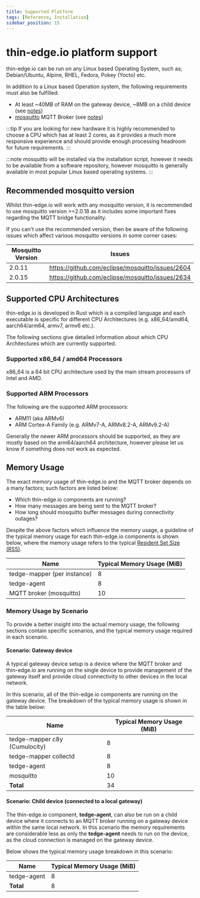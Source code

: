 ```yaml
---
title: Supported Platform
tags: [Reference, Installation]
sidebar_position: 15
---
```


# thin-edge.io platform support

thin-edge.io can be run on any Linux based Operating System, such as; Debian/Ubuntu, Alpine, RHEL, Fedora, Pokey (Yocto) etc.

In addition to a Linux based Operation system, the following requirements must also be fulfilled:

* At least ~40MB of RAM on the gateway device, ~8MB on a child device (see [notes](#memory-usage))
* [mosquitto](https://github.com/eclipse/mosquitto) MQTT Broker (see [notes](#recommended-mosquitto-version))

:::tip
If you are looking for new hardware it is highly recommended to choose a CPU which has at least 2 cores, as it provides a much more responsive experience and should provide enough processing headroom for future requirements.
:::

:::note
mosquitto will be installed via the installation script, however it needs to be available from a software repository, however mosquitto is generally available in most popular Linux based operating systems.
:::

## Recommended mosquitto version

Whilst thin-edge.io will work with any mosquitto version, it is recommended to use mosquitto version &gt;=2.0.18 as it includes some important fixes regarding the MQTT bridge functionality.

If you can't use the recommended version, then be aware of the following issues which affect various mosquitto versions in some corner cases:

|Mosquitto Version|Issues|
|-----------------|------|
|2.0.11|https://github.com/eclipse/mosquitto/issues/2604|
|2.0.15|https://github.com/eclipse/mosquitto/issues/2634|

## Supported CPU Architectures

thin-edge.io is developed in Rust which is a compiled language and each executable is specific for different CPU Architectures (e.g. x86_64/amd64, aarch64/arm64, armv7, armv6 etc.).  


The following sections give detailed information about which CPU Architectures which are currently supported.

### Supported x86_64 / amd64 Processors

x86_64 is a 64 bit CPU architecture used by the main stream processors of Intel and AMD.

### Supported ARM Processors

The following are the supported ARM processors:

* ARM11 (aka ARMv6)
* ARM Cortex-A Family (e.g. ARMv7-A, ARMv8.2-A, ARMv9.2-A)

Generally the newer ARM processors should be supported, as they are mostly based on the arm64/aarch64 architecture, however please let us know if something does not work as expected.

## Memory Usage

The exact memory usage of thin-edge.io and the MQTT broker depends on a many factors; such factors are listed below:

* Which thin-edge.io components are running?
* How many messages are being sent to the MQTT broker?
* How long should mosquitto buffer messages during connectivity outages?

Despite the above factors which influence the memory usage, a guideline of the typical memory usage for each thin-edge.io components is shown below, where the memory usage refers to the typical [Resident Set Size (RSS)](https://en.wikipedia.org/wiki/Resident_set_size).

|Name|Typical Memory Usage (MiB)|
|--|--|
|tedge-mapper (per instance)|8|
|tedge-agent|8|
|MQTT broker (mosquitto)|10|

### Memory Usage by Scenario

To provide a better insight into the actual memory usage, the following sections contain specific scenarios, and the typical memory usage required in each scenario.

#### Scenario: Gateway device

A typical gateway device setup is a device where the MQTT broker and thin-edge.io are running on the single device to provide management of the gateway itself and provide cloud connectivity to other devices in the local network.

In this scenario, all of the thin-edge.io components are running on the gateway device. The breakdown of the typical memory usage is shown in the table below:

|Name|Typical Memory Usage (MiB)|
|--|--|
|tedge-mapper c8y (Cumulocity)|8|
|tedge-mapper collectd |8|
|tedge-agent|8|
|mosquitto|10|
|**Total**|34|

#### Scenario: Child device (connected to a local gateway)

The thin-edge.io component, **tedge-agent**, can also be run on a child device where it connects to an MQTT broker running on a gateway device within the same local network. In this scenario the memory requirements are considerable less as only the **tedge-agent** needs to run on the device, as the cloud connection is managed on the gateway device.

Below shows the typical memory usage breakdown in this scenario:

|Name|Typical Memory Usage (MiB)|
|--|--|
|tedge-agent|8|
|**Total**|8|
